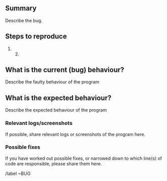 ## Summary

Describe the bug.

## Steps to reproduce

1. 2.

## What is the current (bug) behaviour?

Describe the faulty behaviour of the program

## What is the expected behaviour?

Describe the expected behaviour of the program

### Relevant logs/screenshots

If possible, share relevant logs or screenshots of the program here.

### Possible fixes

If you have worked out possible fixes, or narrowed down to which line(s) of code are responsible, please share them here.

/label ~BUG
